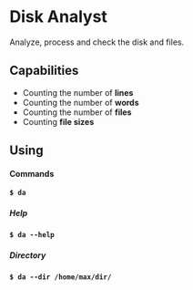# Disk Analyst

Analyze, process and check the disk and files.

## Capabilities

- Counting the number of **lines**
- Counting the number of **words**
- Counting the number of **files**
- Counting **file sizes**

## Using

#### Commands

**```$ da```**

##### Help

**```$ da --help```**

##### Directory

**```$ da --dir /home/max/dir/```**

